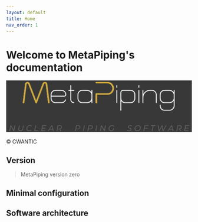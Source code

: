 ```yaml
---
layout: default
title: Home
nav_order: 1
---
```


# Welcome to MetaPiping's documentation

![Logo](Images/MetaPiping_web_title.png)

&copy; CWANTIC

## Version


>MetaPiping version zero

## Minimal configuration


## Software architecture



